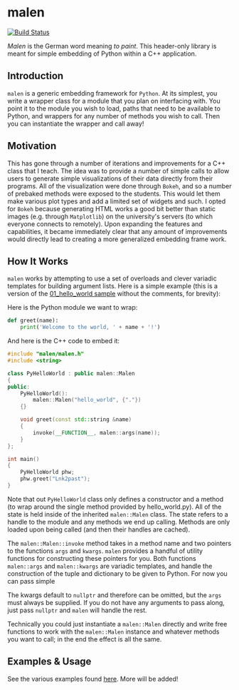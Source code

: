 # malen

[![Build Status](https://github.com/Lnk2past/malen/workflows/Tests/badge.svg)](https://github.com/Lnk2past/malen/actions)

*Malen* is the German word meaning *to paint*. This header-only library is meant for simple embedding of Python within a C++ application.

## Introduction

`malen` is a generic embedding framework for `Python`. At its simplest, you write a wrapper class for a module that you plan on interfacing with. You point it to the module you wish to load, paths that need to be available to Python, and wrappers for any number of methods you wish to call. Then you can instantiate the wrapper and call away!

## Motivation

This has gone through a number of iterations and improvements for a C++ class that I teach. The idea was to provide a number of simple calls to allow users to generate simple visualizations of their data directly from their programs. All of the visualization were done through `Bokeh`, and so a number of prebaked methods were exposed to the students. This would let them make various plot types and add a limited set of widgets and such. I opted for `Bokeh` because generating HTML works a good bit better than static images (e.g. through `Matplotlib`) on the university's servers (to which everyone connects to remotely). Upon expanding the features and capabilities, it became immediately clear that any amount of improvements would directly lead to creating a more generalized embedding frame work.

## How It Works

`malen` works by attempting to use a set of overloads and clever variadic templates for building argument lists. Here is a simple example (this is a version of the [01_hello_world sample](samples/01_hello_world/main.cpp) without the comments, for brevity):

Here is the Python module we want to wrap:

```python
def greet(name):
    print('Welcome to the world, ' + name + '!')
```

And here is the C++ code to embed it:

```c++
#include "malen/malen.h"
#include <string>

class PyHelloWorld : public malen::Malen
{
public:
    PyHelloWorld():
        malen::Malen("hello_world", {"."})
    {}

    void greet(const std::string &name)
    {
        invoke(__FUNCTION__, malen::args(name));
    }
};

int main()
{
    PyHelloWorld phw;
    phw.greet("Lnk2past");
}
```

Note that out `PyHelloWorld` class only defines a constructor and a method (to wrap around the single method provided by hello_world.py). All of the state is held inside of the inherited `malen::Malen` class. The state refers to a handle to the module and any methods we end up calling. Methods are only loaded upon being called (and then their handles are cached).

The `malen::Malen::invoke` method takes in a method name and two pointers to the functions `args` and `kwargs`. `malen` provides a handful of utility functions for constructing these pointers for you. Both functions `malen::args` and `malen::kwargs` are variadic templates, and handle the construction of the tuple and dictionary to be given to Python. For now you can pass simple 

The kwargs default to `nullptr` and therefore can be omitted, but the `args` must always be supplied. If you do not have any arguments to pass along, just pass `nullptr` and `malen` will handle the rest.

Technically you could just instantiate a `malen::Malen` directly and write free functions to work with the `malen::Malen` instance and whatever methods you want to call; in the end the effect is all the same.

## Examples & Usage

See the various examples found [here](samples/). More will be added!
